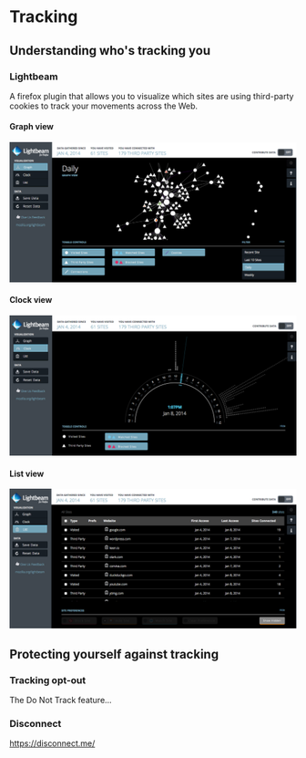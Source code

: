 # Tracking

## Understanding who's tracking you

### Lightbeam

A firefox plugin that allows you to visualize which sites are using third-party cookies to track your movements across the Web.

#### Graph view

![lightbeam graph view](../SCREENSHOTS/lightbeam-graph-view.png?raw=true)

#### Clock view

![lightbeam clock view](../SCREENSHOTS/lightbeam-clock-view.png?raw=true)

#### List view
  
![lightbeam list view](../SCREENSHOTS/lightbeam-list-view.png?raw=true)

## Protecting yourself against tracking

### Tracking opt-out

The Do Not Track feature...

### Disconnect

https://disconnect.me/  


